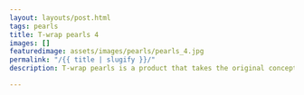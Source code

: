 ```yaml
---
layout: layouts/post.html
tags: pearls
title: T-wrap pearls 4
images: []
featuredimage: assets/images/pearls/pearls_4.jpg
permalink: "/{{ title | slugify }}/"
description: T-wrap pearls is a product that takes the original concept of the T-wrap and adds pearls to it. The product can be worn by both kids and adults.

---
```


